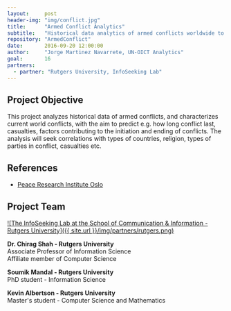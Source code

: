 ```yaml
---
layout:     post
header-img: "img/conflict.jpg"
title:      "Armed Conflict Analytics"
subtitle:   "Historical data analytics of armed conflicts worldwide to better understand their characteristics and find patterns in causes and solutions."
repository: "ArmedConflict"
date:       2016-09-20 12:00:00
author:     "Jorge Martinez Navarrete, UN-OICT Analytics"
goal:		16
partners:   
  - partner: "Rutgers University, InfoSeeking Lab"
---
```

Project Objective
------------

This project analyzes historical data of armed conflicts, and characterizes current world conflicts, with the aim to predict e.g. how long conflict last, casualties, factors contributing to the initiation and ending of conflicts. The analysis will seek correlations with types of countries, religion, types of parties in conflict, casualties etc.

References
------------

- [Peace Research Institute Oslo](https://www.prio.org/Data/Armed-Conflict/)



Project Team
------------

[![The InfoSeeking Lab at the School of Communication & Information - Rutgers University]({{ site.url }}/img/partners/rutgers.png)](http://www.infoseeking.org/)

**Dr. Chirag Shah - Rutgers University**  
Associate Professor of Information Science  
Affiliate member of Computer Science


**Soumik Mandal - Rutgers University**  
PhD student - Information Science


**Kevin Albertson - Rutgers University**  
Master's student - Computer Science and Mathematics
